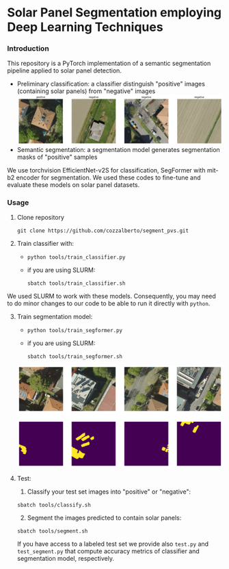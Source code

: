 # Solar Panel Segmentation employing Deep Learning Techniques

### Introduction
This repository is a PyTorch implementation of a semantic segmentation pipeline applied to solar panel detection. 
- Preliminary classification: a classifier distinguish "positive" images (containing solar panels) from "negative" images
  <img src="./util/output_github.png" width="900"/>
- Semantic segmentation: a segmentation model generates segmentation masks of "positive" samples
    
We use torchvision EfficientNet-v2S for classification, SegFormer with mit-b2 encoder for segmentation. We used these codes to fine-tune and evaluate these models on solar panel datasets.

### Usage
1. Clone repository
   ```shell
   git clone https://github.com/cozzalberto/segment_pvs.git
   ```
2. Train classifier with:
   - ```shell
     python tools/train_classifier.py
     ```
   - if you are using SLURM:
     ```shell
     sbatch tools/train_classifier.sh
     ```
We used SLURM to work with these models. Consequently, you may need to do minor changes to our code to be able to run it directly with `python`. 

3. Train segmentation model:
   - ```shell
     python tools/train_segformer.py
     ```
   - if you are using SLURM:
     ```shell
     sbatch tools/train_segformer.sh
     ```
   <img src="./util/output_githubSeg.png" width="900"/>

4. Test:
   1. Classify your test set images into "positive" or "negative":
     ```shell
     sbatch tools/classify.sh
     ```
   2. Segment the images predicted to contain solar panels:
     ```shell
     sbatch tools/segment.sh
     ```
   If you have access to a labeled test set we provide also `test.py` and `test_segment.py` that compute accuracy metrics of classifier and segmentation model, respectively.

